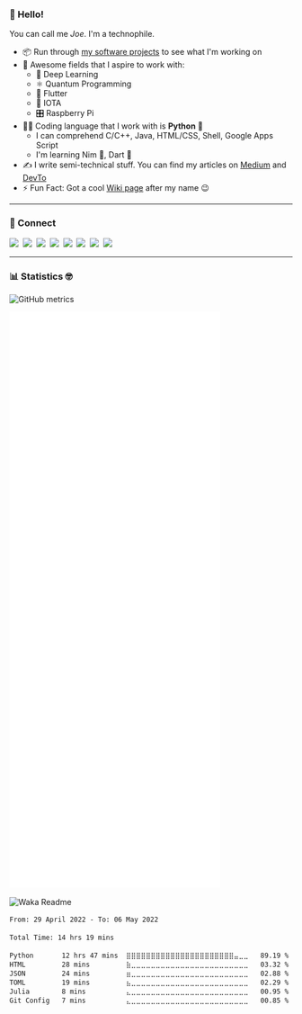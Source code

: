 ### 👋 Hello!
You can call me *Joe*. I'm a technophile.

- 📦 Run through [my software projects](https://github.com/joe733?tab=repositories) to see what I'm working on
- 🤩 Awesome fields that I aspire to work with:
	- 🧬 Deep Learning
	- ⚛️ Quantum Programming
	- 💙 Flutter
	- 💸 IOTA
	- 🎛 Raspberry Pi
- 🧑‍💻 Coding language that I work with is **Python** 🐍
	- I can comprehend C/C++, Java, HTML/CSS, Shell, Google Apps Script
	- I'm learning Nim 👑, Dart 🎯
- ✍️ I write semi-technical stuff. You can find my articles on [Medium](https://medium.com/@joe733/) and [DevTo](https://dev.to/joe733/)
- ⚡️ Fun Fact: Got a cool [Wiki page](https://en.wikipedia.org/wiki/JOVIAL) after my name :wink:

---

### 🔗 Connect

<a href='https://twitter.com/_joe733'><img src='https://i.stack.imgur.com/xR1Qg.png' width='24'/></a>&nbsp;
<a href='https://www.linkedin.com/in/joe733'><img src='https://i.stack.imgur.com/VrlLG.png' width='24'/></a>&nbsp;
<a href='https://dev.to/joe733'><img src='https://i.stack.imgur.com/Vsd9o.png' width='24'/></a>&nbsp;
<a href='https://joe733.medium.com/'><img src='https://i.stack.imgur.com/Il68G.png' width='24'/></a>&nbsp;
<a href='https://stackoverflow.com/users/8828460/joe733'><img src='https://i.stack.imgur.com/s23fT.png' width='24'/></a>&nbsp;
<a href='https://www.hackerrank.com/joe733'><img src='https://i.stack.imgur.com/giL3d.png' width='24'/></a>&nbsp;
<a href='https://www.codechef.com/users/joe733'><img src='https://i.stack.imgur.com/JoNEB.png' width='24'/></a>&nbsp;
<a href='https://repl.it/@joe733'><img src='https://i.stack.imgur.com/KYxIp.png' width='24'/></a>

---

### :bar_chart: Statistics :nerd_face:

![GitHub metrics](https://github.com/joe733/joe733/workflows/GitHub%20metrics/badge.svg)

![GitHub metrics](https://github.com/joe733/joe733/blob/master/github-metrics.svg)

![Waka Readme](https://github.com/joe733/joe733/workflows/Waka%20Readme/badge.svg)

<!--START_SECTION:waka-->

```text
From: 29 April 2022 - To: 06 May 2022

Total Time: 14 hrs 19 mins

Python       12 hrs 47 mins  ⣿⣿⣿⣿⣿⣿⣿⣿⣿⣿⣿⣿⣿⣿⣿⣿⣿⣿⣿⣿⣿⣿⣤⣀⣀   89.19 %
HTML         28 mins         ⣷⣀⣀⣀⣀⣀⣀⣀⣀⣀⣀⣀⣀⣀⣀⣀⣀⣀⣀⣀⣀⣀⣀⣀⣀   03.32 %
JSON         24 mins         ⣶⣀⣀⣀⣀⣀⣀⣀⣀⣀⣀⣀⣀⣀⣀⣀⣀⣀⣀⣀⣀⣀⣀⣀⣀   02.88 %
TOML         19 mins         ⣦⣀⣀⣀⣀⣀⣀⣀⣀⣀⣀⣀⣀⣀⣀⣀⣀⣀⣀⣀⣀⣀⣀⣀⣀   02.29 %
Julia        8 mins          ⣄⣀⣀⣀⣀⣀⣀⣀⣀⣀⣀⣀⣀⣀⣀⣀⣀⣀⣀⣀⣀⣀⣀⣀⣀   00.95 %
Git Config   7 mins          ⣄⣀⣀⣀⣀⣀⣀⣀⣀⣀⣀⣀⣀⣀⣀⣀⣀⣀⣀⣀⣀⣀⣀⣀⣀   00.85 %
```

<!--END_SECTION:waka-->
